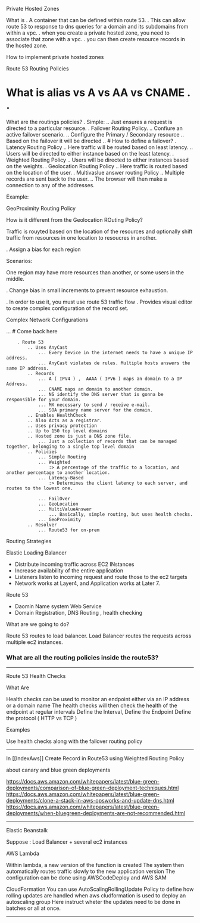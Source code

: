Private Hosted Zones

What is
. A container that can be defined within route 53.
. This can allow route 53 to response to dns queries for a domain and its subdomains from within a vpc.
. when you create a private hosted zone, you need to associate that zone with a vpc.
. you can then create resource records in the hosted zone.

How to implement private hosted zones

Route 53 Routing Policies

# What is alias vs A vs AA vs CNAME . .

What are the routings policies?
. Simple:
.. Just ensures a request is directed to a particular resource.
. Failover Routing Policy.
.. Confiure an active failover scenario.
.. Configure the Primary / Secondary resource
.. Based on the failover it will be directed
.. # How to define a failover?
. Latency Routing Policy
.. Here traffic will be routed based on least latency.
.. Users will be directed to either instance based on the least latency.
. Weighted Routing Policy
.. Users will be directed to either instances based on the weights.
. Geolocation Routing Policy
.. Here traffic is routed based on the location of the user.
. Multivaslue answer routing Policy
.. Multiple records are sent back to the user.
.. The browser will then make a connection to any of the addresses.

Example:

GeoProximity Routing Policy

How is it different from the Geolocation ROuting Policy?

Traffic is rouyted based on the location of the resources and optionally shift traffic from resources in one location to resoucres in another.

. Assign a bias for each region

Scenarios:

One region may have more resources than another, or some users in the middle.

. Change bias in small increments to prevent resource exhaustion.

. In order to use it, you must use route 53 traffic flow
. Provides visual editor to create complex configuration of the record set.

Complex Network Configurations

... # Come back here

```
    . Route 53
        .. Uses AnyCast
            ... Every Device in the internet needs to have a unique IP address.
            ... AnyCast violates de rules. Multiple hosts answers the same IP address.
        .. Records
            ... A ( IPV4 ) ,  AAAA ( IPV6 ) maps an domain to a IP Address.
            ... CNAME maps an domain to another domain.
            ... NS identify the DNS server that is gonna be responsible for your domain.
            ... MX necessary to send / receive e-mail.
            ... SOA primary name server for the domain. 
        .. Enables HealthCheck
        .. Also Acts as a registrar.
        .. Uses privacy protection
        .. Up to 150 top level domains
        .. Hosted zone is just a DNS zone file.
            ... Just a collection of records that can be managed together, belonging to a single top level domain
        .. Policies
            ... Simple Routing
            ... Weighted 
                :> A percentage of the traffic to a location, and another percentage to another location.
            ... Latency-Based
                :> Determines the client latency to each server, and routes to the lowest one.

            ... FailOver
            ... GeoLocation
            ... MultiValueAnswer
                ... Basically, simple routing, but uses health checks.
            ... GeoProximity
        .. Resolver
            ... Route53 for on-prem
```

Routing Strategies

Elastic Loading Balancer

- Distribute incoming traffic across EC2 INstances
- Increase availability of the entire application
- Listeners listen to incoming request and route those to the ec2 targets
- Network works at Layer4, and Application works at Later 7.

Route 53

- Daomin Name system Web Service
- Domain Registration, DNS Routing , health checking

What are we going to do?

Route 53 routes to load balancer.
Load Balancer routes the requests across multiple ec2 instances.

### What are all the routing policies inside the route53?

___

Route 53 Health Checks

What Are

Health checks can be used to monitor an endpoint either via an IP address or a domain name
The health checks will then check the health of the endpoint at regular intervals
Define the Interval,
Define the Endpoint
Define the protocol ( HTTP vs TCP )

Examples

Use health checks along with the failover routing policy

___

In [[IndexAws]]
Create Record in Route53 using Weighted Routing Policy

about canary and blue green deployments

<https://docs.aws.amazon.com/whitepapers/latest/blue-green-deployments/comparison-of-blue-green-deployment-techniques.html>
<https://docs.aws.amazon.com/whitepapers/latest/blue-green-deployments/clone-a-stack-in-aws-opsworks-and-update-dns.html>
<https://docs.aws.amazon.com/whitepapers/latest/blue-green-deployments/when-bluegreen-deployments-are-not-recommended.html>

___

Elastic Beanstalk

Suppose : Load Balancer + several ec2 instances

AWS Lambda

Within lambda, a new version of the function is created
The system then automatically routes traffic slowly to the new application version
The configuration can be done using AWSCodeDeploy and AWS SAM

CloudFormation
You can use AutoScalingRollingUpdate Policy to define how rolling updates are handled when aws cludformation is used to deploy an autoscaling group
Here instruct wheter the updates need to be done in batches or all at once.

___
